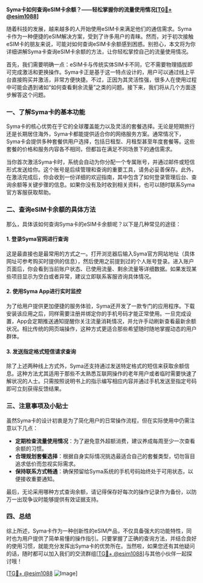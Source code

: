**Syma卡如何查询eSIM卡余额？——轻松掌握你的流量使用情况[[TG💪+ @esim1088](https://t.me/s/esim1088)]**

随着科技的发展，越来越多的人开始使用eSIM卡来满足他们的通信需求。Syma卡作为一种便捷的eSIM解决方案，受到了许多用户的青睐。然而，对于初次接触eSIM卡的朋友来说，可能对如何查询eSIM卡余额感到困惑。别担心，本文将为你详细讲解Syma卡查询eSIM卡余额的方法，让你轻松掌控自己的流量使用情况。

首先，我们需要明确一点：eSIM卡与传统实体SIM卡不同，它不需要物理插拔即可完成激活和更换操作。Syma卡正是基于这一特点设计的，用户可以通过线上平台直接购买并激活，非常方便快捷。不过，正因为其灵活性强，很多人在使用过程中可能会遇到诸如“如何查看剩余流量”之类的问题。接下来，我们将从几个方面逐步解答这个问题。

### 一、了解Syma卡的基本功能

Syma卡的核心优势在于它的全球覆盖能力以及灵活的套餐选择。无论是短期旅行还是长期居住海外，Syma卡都能提供适合你的网络服务方案。通常情况下，Syma卡会提供多种套餐供用户选择，包括日租型、月租型甚至年度套餐等。这些套餐的价格和服务内容各不相同，但都旨在满足不同场景下的通信需求。

当你首次激活Syma卡时，系统会自动为你分配一个专属账号，并通过邮件或短信形式发送给你。这个账号是后续管理和查询的重要工具，请务必妥善保存。此外，在激活完成后，你会收到一份详细的欢迎指南，其中包含了如何登录管理后台、查询余额等关键步骤的信息。如果你没有及时收到相关资料，也可以随时联系Syma官方客服获取帮助。

### 二、查询eSIM卡余额的具体方法

那么，具体该如何查询Syma卡的eSIM卡余额呢？以下是几种常见的途径：

#### 1. 登录Syma官网进行查询
这是最直接也是最常用的方式之一。打开浏览器后输入Syma官方网站地址（具体网址可参考购买时提供的信息），然后使用之前提到过的个人账号登录。进入账户页面后，你会看到当前账户状态、已使用流量、剩余流量等详细数据。如果发现某些项目显示为空白或者异常，建议立即联系客服咨询具体情况。

#### 2. 使用Syma App进行实时监控
为了给用户提供更加便捷的服务体验，Syma还开发了一款专门的应用程序。下载安装该应用之后，同样需要注册并绑定你的手机号码才能正常使用。一旦完成设置，App会定期推送通知提醒你关注流量消耗情况，并允许手动刷新查看最新余额状况。相比传统的网页端操作，这种方式更适合那些希望随时随地掌握动态的用户群体。

#### 3. 发送指定格式短信请求查询
除了上述两种线上方式外，Syma还支持通过发送特定格式的短信来获取余额信息。这种方法尤其适用于那些不太熟悉互联网操作的老年用户或者临时需要快速了解状况的人士。只需按照说明书上的指示编写相应内容并通过手机发送至指定号码即可立刻获得反馈结果。

### 三、注意事项及小贴士

虽然Syma卡的设计初衷是为了简化用户的日常操作流程，但在实际使用中仍需注意以下几点：

- **定期检查流量使用情况**：为了避免意外超额消费，建议养成每周至少一次查看余额的习惯。
- **合理规划套餐选择**：根据自身实际情况挑选最适合自己的套餐类型，切勿盲目追求低价而忽视实际需求。
- **保持联系方式畅通**：确保预留给Syma系统的手机号码始终处于可用状态，以便接收重要通知。

最后，无论采用哪种方式查询余额，请记得保存好每次的操作记录作为备份，以防万一出现争议时能够提供有效证据支持。

### 四、总结

综上所述，Syma卡作为一种创新性的eSIM产品，不仅具备强大的功能特性，同时也为用户提供了简单易懂的操作指引。只要掌握了正确的查询方法，并结合良好的使用习惯，就能充分发挥出Syma卡的优势所在。当然啦，如果您还有其他疑问的话，随时都可以加入我们的交流群组[[TG💪+ @esim1088](https://t.me/s/esim1088)]与其他小伙伴一起探讨哦！

[[TG💪+ @esim1088](https://t.me/s/esim1088) ![Image](https://i.postimg.cc/4NQfJmqS/Snipaste-2025-05-13-00-14-12.png)]